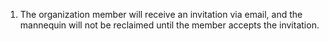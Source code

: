 1. The organization member will receive an invitation via email, and the mannequin will not be reclaimed until the member accepts the invitation.
